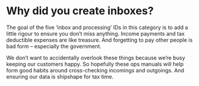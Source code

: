# Why did you create inboxes?

The goal of the five ‘inbox and processing’ IDs in this category is to add a little rigour to ensure you don’t miss anything. Income payments and tax deductible expenses are like treasure. And forgetting to pay other people is bad form – especially the government.

We don’t want to accidentally overlook these things because we’re busy keeping our customers happy. So hopefully these ops manuals will help form good habits around cross-checking incomings and outgoings. And ensuring our data is shipshape for tax time.

